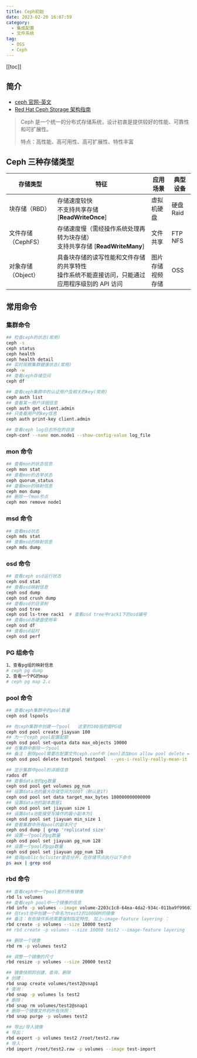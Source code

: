 ```yaml
---
title: Ceph初始
date: 2023-02-20 16:07:59
category: 
  - 集成配置
  - 文件系统
tag: 
  - OSS
  - Ceph
---
```


<!-- more -->
[[toc]]

## 简介

- [ceph 官网-英文](https://docs.ceph.com/en/latest/)
- [Red Hat Ceph Storage 架构指南](https://access.redhat.com/documentation/zh-cn/red_hat_ceph_storage/5/html/architecture_guide/index)

> Ceph 是一个统一的分布式存储系统，设计初衷是提供较好的性能、可靠性和可扩展性。
>
> 特点：高性能、高可用性、高可扩展性、特性丰富

## Ceph 三种存储类型

| 存储类型           | 特征                                                                                               | 应用场景              | 典型设备      |
| ------------------ | -------------------------------------------------------------------------------------------------- | --------------------- | ------------- |
| 块存储（RBD）      | 存储速度较快<br/>不支持共享存储 [**ReadWriteOnce**]                                                | 虚拟机硬盘            | 硬盘<br/>Raid |
| 文件存储（CephFS） | 存储速度慢（需经操作系统处理再转为块存储）<br/>支持共享存储 [**ReadWriteMany**]                    | 文件共享              | FTP<br/>NFS   |
| 对象存储（Object） | 具备块存储的读写性能和文件存储的共享特性<br/>操作系统不能直接访问，只能通过应用程序级别的 API 访问 | 图片存储<br/>视频存储 | OSS           |

## 常用命令

### 集群命令

```bash
## 检查ceph的状态(常用)
ceph -s
ceph status
ceph health
ceph health detail
## 实时观察集群健康状态(常用)
ceph -w
## 查看ceph存储空间
ceph df

## 查看ceph集群中的认证用户及相关的key(常用)
ceph auth list
## 查看某一用户详细信息
ceph auth get client.admin
## 只查看用户的key信息
ceph auth print-key client.admin

## 查看ceph log日志所在的目录
ceph-conf --name mon.node1 --show-config-value log_file
```

### mon 命令

```bash
## 查看mon的状态信息
ceph mon stat
## 查看mon的选举状态
ceph quorum_status
## 查看mon的映射信息
ceph mon dump
## 删除一个mon节点
ceph mon remove node1
```

### msd 命令

```bash
## 查看msd状态
ceph mds stat
## 查看msd的映射信息
ceph mds dump
```

### osd 命令

```bash
## 查看ceph osd运行状态
ceph osd stat
## 查看osd映射信息
ceph osd dump
ceph osd crush dump
## 查看osd的目录树
ceph osd tree
ceph osd ls-tree rack1  # 查看osd tree中rack1下的osd编号
## 查看osd各硬盘使用率
ceph osd df
## 查看osd延时
ceph osd perf
```

### PG 组命令

```bash
1、查看pg组的映射信息
# ceph pg dump
2、查看一个PG的map
# ceph pg map 2.c
```

### pool 命令

```bash
## 查看ceph集群中的pool数量
ceph osd lspools

## 在ceph集群中创建一个pool   这里的100指的是PG组
ceph osd pool create jiayuan 100
## 为一个ceph pool配置配额
ceph osd pool set-quota data max_objects 10000
## 在集群中删除一个pool
## 备注：删除pool需要在配置文件ceph.conf中 [mon]添加mon allow pool delete = true并重启mon服务, 如systemctl restart ceph-mon.target
ceph osd pool delete testpool testpool  --yes-i-really-really-mean-it  #集群名字需要重复两次

## 显示集群中pool的详细信息
rados df
## 查看data池的pg数量
ceph osd pool get volumes pg_num
## 设置data池的最大存储空间为100T（默认是1T)
ceph osd pool set data target_max_bytes 100000000000000
## 设置data池的副本数是1
ceph osd pool set jiayuan size 1
## 设置data池能接受写操作的最小副本为1
ceph osd pool set jiayuan min_size 1
## 查看集群中所有pool的副本尺寸
ceph osd dump | grep 'replicated size'
## 设置一个pool的pg数量
ceph osd pool set jiayuan pg_num 128
## 设置一个pool的pgp数量
ceph osd pool set jiayuan pgp_num 128
## 查询public与cluster是否分开，在存储节点执行以下命令
ps aux | grep osd
```

### rbd 命令

```bash
## 查看ceph中一个pool里的所有镜像
rbd ls volumes
## 查看ceph pool中一个镜像的信息
rbd info -p volumes --image volume-2203c1c8-64ea-4da2-934c-011ba9f99603
## 在test池中创建一个命名为test2的10000M的镜像
## 备注：有些操作系统需要强制指定特性, 加上–image-feature layering ：
rbd create -p volumes --size 10000 test2
## rbd create -p volumes --size 10000 test2 --image-feature layering

## 删除一个镜像
rbd rm -p volumes test2

## 调整一个镜像的尺寸
rbd resize -p volumes --size 20000 test2

## 镜像快照的创建、查询、删除
# 创建：
rbd snap create volumes/test2@snap1
# 查询：
rbd snap -p volumes ls test2
# 删除：
rbd snap rm volumes/test2@snap1
# 删除一个镜像文件的所有快照：
rbd snap purge -p volumes test2

## 导出/导入镜像
# 导出：
rbd export -p volumes test2 /root/test2.raw
# 导入：
rbd import /root/test2.raw -p volumes --image test-import
```
